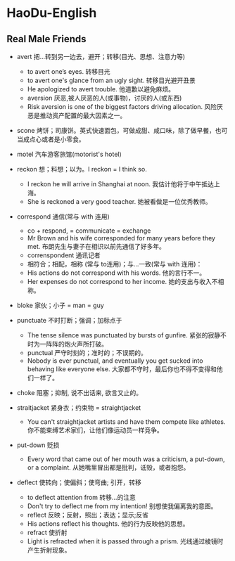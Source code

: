 # HaoDu-English

## Real Male Friends

- avert 把…转到另一边去，避开；转移(目光、思想、注意力等)
  - to avert one’s eyes. 转移目光
  - to avert one's glance from an ugly sight. 转移目光避开丑景
  - He apologized to avert trouble. 他道歉以避免麻烦。 
  - aversion 厌恶,被人厌恶的人(或事物)，讨厌的人(或东西)
  - Risk aversion is one of the biggest factors driving allocation. 风险厌恶是推动资产配置的最大因素之一。 
  
- scone 烤饼；司康饼。英式快速面包，可做成甜、咸口味，除了做早餐，也可当成点心或者是小零食。

- motel 汽车游客旅馆(motorist's hotel)

- reckon 想；料想；以为。I reckon = I think so.
  - I reckon he will arrive in Shanghai at noon. 我估计他将于中午抵达上海。
  - She is reckoned a very good teacher. 她被看做是一位优秀教师。
  
- correspond 通信(常与 with 连用)
  - co + respond, = communicate = exchange
  - Mr Brown and his wife corresponded for many years before they met. 布朗先生与妻子在相识以前先通信了好多年。
  - correnspondent 通讯记者
  - 相符合；相配，相称 (常与 to连用)；与…一致(常与 with 连用)：
  - His actions do not correspond with his words. 他的言行不一。
  - Her expenses do not correspond to her income. 她的支出与收入不相称。
  
- bloke 家伙；小子 = man = guy

- punctuate 不时打断；强调；加标点于
  - The tense silence was punctuated by bursts of gunfire. 紧张的寂静不时为一阵阵的炮火声所打破。
  - punctual 严守时刻的；准时的；不误期的。
  - Nobody is ever punctual, and eventually you get sucked into behaving like everyone else. 大家都不守时，最后你也不得不变得和他们一样了。

- choke 阻塞；抑制, 说不出话来, 欲言又止的。

- straitjacket 紧身衣；约束物 = straightjacket
  - You can't straightjacket artists and have them compete like athletes. 你不能束缚艺术家们，让他们像运动员一样竞争。 
  
- put-down 贬损
  - Every word that came out of her mouth was a criticism, a put-down, or a complaint. 从她嘴里冒出都是批判，诋毁，或者抱怨。 
  
- deflect 使转向；使偏斜；使弯曲; 引开，转移
  - to deflect attention from 转移…的注意
  - Don't try to deflect me from my intention! 别想使我偏离我的意图。
  - reflect 反映；反射，照出；表达；显示;反省
  - His actions reflect his thoughts. 他的行为反映他的思想。
  - refract 使折射
  - Light is refracted when it is passed through a prism. 光线通过棱镜时产生折射现象。








